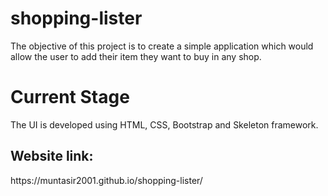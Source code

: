 # shopping-lister
The objective of this project is to create a simple application which would allow the user to add their item they want to buy in any shop.

# Current Stage
The UI is developed using HTML, CSS, Bootstrap and Skeleton framework.

<h2>Website link:</h2>
<p>https://muntasir2001.github.io/shopping-lister/</p>
